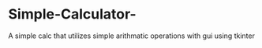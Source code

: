 # Simple-Calculator-
A simple calc that utilizes simple arithmatic operations with gui using tkinter
